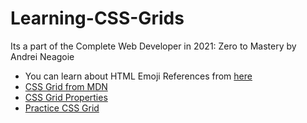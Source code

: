 # Learning-CSS-Grids

Its a part of the Complete Web Developer in 2021: Zero to Mastery by Andrei Neagoie

- You can learn about HTML Emoji References from [here](https://www.w3schools.com/charsets/ref_emoji.asp)
- [CSS Grid from MDN](https://developer.mozilla.org/en-US/docs/Web/CSS/gap)
- [CSS Grid Properties](https://grid.malven.co/)
- [Practice CSS Grid](http://cssgridgarden.com/)
